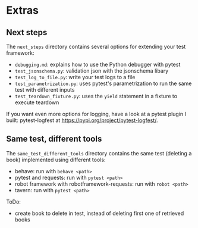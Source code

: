 # Extras

## Next steps

The `next_steps` directory contains several options for extending your test framework:
- `debugging.md`: explains how to use the Python debugger with pytest
- `test_jsonschema.py`: validation json with the jsonschema libary
- `test_log_to_file.py`: write your test logs to a file
- `test_parametrization.py`: uses pytest's parametrization to run the same test with different inputs
- `test_teardown_fixture.py`: uses the `yield` statement in a fixture to execute teardown

If you want even more options for logging, have a look at a pytest plugin I built: pytest-logfest at 
https://pypi.org/project/pytest-logfest/.


## Same test, different tools
The `same_test_different_tools` directory contains the same test (deleting a book) implemented
using different tools:
- behave: run with `behave <path>`
- pytest and requests: run with `pytest <path>`
- robot framework with robotframework-requests:  run with `robot <path>`
- tavern:  run with  `pytest <path>`


ToDo:
- create book to delete in test, instead of deleting first one of retrieved books
